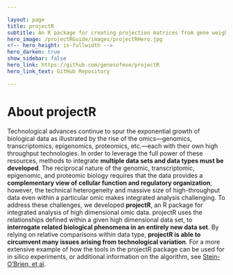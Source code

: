 ```yaml
---

layout: page
title: projectR
subtitle: An R package for creating projection matrices from gene weights extracted from high dimensional genomic analysis.
hero_image: /projectRGuide/images/projectRHero.jpg
<!-- hero_height: is-fullwidth -->
hero_darken: true
show_sidebar: false
hero_link: https://github.com/genesofeve/projectR
hero_link_text: GitHub Repository

---
```


# About projectR

Technological advances continue to spur the exponential growth of biological data as illustrated by the rise of the omics—genomics, transcriptomics, epigenomics, proteomics, etc.—each with their own high throughput technologies. In order to leverage the full power of these resources, methods to integrate **multiple data sets and data types must be developed**. The reciprocal nature of the genomic, transcriptomic, epigenomic, and proteomic biology requires that the data provides a **complementary view of cellular function and regulatory organization**; however, the technical heterogeneity and massive size of high-throughput data even within a particular omic makes integrated analysis challenging. To address these challenges, we developed **projectR**, an R package for integrated analysis of high dimensional omic data. projectR uses the relationships defined within a given high dimensional data set, to **interrogate related biological phenomena in an entirely new data set**. By relying on relative comparisons within data type, **projectR is able to circumvent many issues arising from technological variation**. For a more extensive example of how the tools in the projectR package can be used for in silico experiments, or additional information on the algorithm, see <a href="https://www.biorxiv.org/content/10.1101/395004v2" target="_blank">Stein-O’Brien, et al</a>.
